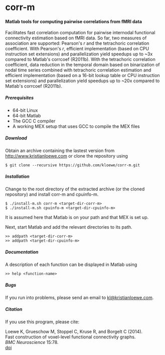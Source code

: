 # corr-m
#### Matlab tools for computing pairwise correlations from fMRI data

Facilitates fast correlation computation for pairwise internodal
functional connectivity estimation based on fMRI data.
So far, two measures of association are supported: Pearson's _r_ and
the tetrachoric correlation coefficient.
With Pearson's _r_, efficient implementation (based on CPU instruction
set extensions) and parallelization yield speedups up to ~3x compared
to Matlab's corrcoef (R2011b).
With the tetrachoric correlation coefficient, data reduction in the
temporal domain based on binarization of nodal time series combined
with tetrachoric correlation estimation and efficient implementation
(based on a 16-bit lookup table or CPU instruction set extensions)
and parallelization yield speedups up to ~20x compared to
Matlab's corrcoef (R2011b).


##### Prerequisites
* 64-bit Linux
* 64-bit Matlab
* The GCC C compiler
* A working MEX setup that uses GCC to compile the MEX files


##### Download
Obtain an archive containing the lastest version from
http://www.kristianloewe.com or clone the repository using
```
$ git clone --recursive https://github.com/kloewe/corr-m.git
```


##### Installation
Change to the root directory of the extracted archive (or the cloned
repository) and install corr-m and cpuinfo-m.
```
$ ./install-m.sh corr-m <target-dir-corr-m>
$ ./install-m.sh cpuinfo-m <target-dir-cpuinfo-m>
```
It is assumed here that Matlab is on your path and that MEX is set up.

Next, start Matlab and add the relevant directories to its path.
```
>> addpath <target-dir-corr-m>
>> addpath <target-dir-cpuinfo-m>
```


##### Documentation
A description of each function can be displayed in Matlab using
```
>> help <function-name>
```


##### Bugs
If you run into problems, please send an email to kl@kristianloewe.com.


##### Citation
If you use this program, please cite:

Loewe K, Grueschow M, Stoppel C, Kruse R, and Borgelt C (2014).<br>
Fast construction of voxel-level functional connectivity graphs.<br>
_BMC Neuroscience_ 15:78.<br>
[doi](http://dx.doi.org/10.1186/1471-2202-15-78)
